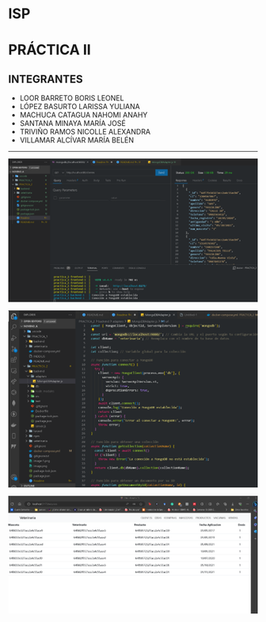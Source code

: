 
# ISP
# PRÁCTICA II
## INTEGRANTES 
* LOOR BARRETO BORIS LEONEL
* LÓPEZ BASURTO LARISSA YULIANA 
* MACHUCA CATAGUA NAHOMI ANAHY
* SANTANA MINAYA MARÍA JOSÉ
* TRIVIÑO RAMOS NICOLLE ALEXANDRA
* VILLAMAR ALCÍVAR MARÍA BELÉN
***


![Alt text](image.png)

![Alt text](image-2.png)

![Alt text](image-1.png)

